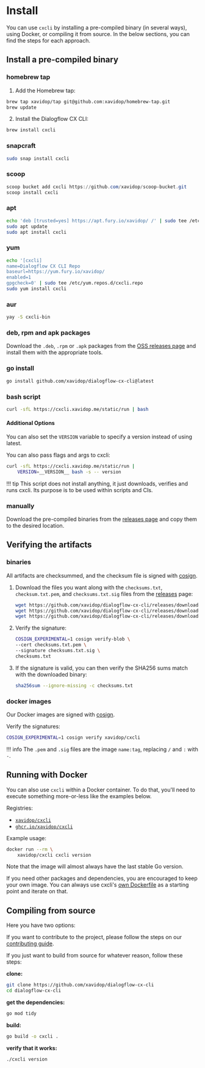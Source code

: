 # Install

You can use `cxcli` by installing a pre-compiled binary (in several ways), using Docker, or compiling it from source. In the below sections, you can find the steps for each approach.

## Install a pre-compiled binary

### homebrew tap
1. Add the Homebrew tap:
```sh
brew tap xavidop/tap git@github.com:xavidop/homebrew-tap.git
brew update
```
2. Install the Dialogflow CX CLI:
```sh
brew install cxcli
```

### snapcraft

```sh
sudo snap install cxcli
```

### scoop

```powershell
scoop bucket add cxcli https://github.com/xavidop/scoop-bucket.git
scoop install cxcli
```

### apt

```sh
echo 'deb [trusted=yes] https://apt.fury.io/xavidop/ /' | sudo tee /etc/apt/sources.list.d/cxcli.list
sudo apt update
sudo apt install cxcli
```


### yum

```sh
echo '[cxcli]
name=Dialogflow CX CLI Repo
baseurl=https://yum.fury.io/xavidop/
enabled=1
gpgcheck=0' | sudo tee /etc/yum.repos.d/cxcli.repo
sudo yum install cxcli
```

### aur

```sh
yay -S cxcli-bin
```

### deb, rpm and apk packages

Download the `.deb`, `.rpm` or `.apk` packages from the [OSS releases page][releases] and install them with the appropriate tools.

### go install

```sh
go install github.com/xavidop/dialogflow-cx-cli@latest
```

### bash script

```sh
curl -sfL https://cxcli.xavidop.me/static/run | bash
```

#### Additional Options
You can also set the `VERSION` variable to specify
a version instead of using latest.

You can also pass flags and args to cxcli:

```bash
curl -sfL https://cxcli.xavidop.me/static/run |
    VERSION=__VERSION__ bash -s -- version
```

!!! tip
    This script does not install anything, it just downloads, verifies and
    runs cxcli.
    Its purpose is to be used within scripts and CIs.

### manually

Download the pre-compiled binaries from the [releases page][releases] and copy them to the desired location.


## Verifying the artifacts

### binaries

All artifacts are checksummed, and the checksum file is signed with [cosign][].

1. Download the files you want along with the `checksums.txt`, `checksum.txt.pem`, and `checksums.txt.sig` files from the [releases][releases] page:
    ```sh
    wget https://github.com/xavidop/dialogflow-cx-cli/releases/download/__VERSION__/checksums.txt
    wget https://github.com/xavidop/dialogflow-cx-cli/releases/download/__VERSION__/checksums.txt.sig
    wget https://github.com/xavidop/dialogflow-cx-cli/releases/download/__VERSION__/checksums.txt.pem
    ```
1. Verify the signature:
    ```sh
    COSIGN_EXPERIMENTAL=1 cosign verify-blob \
    --cert checksums.txt.pem \
    --signature checksums.txt.sig \
    checksums.txt
    ```
1. If the signature is valid, you can then verify the SHA256 sums match with the downloaded binary:
    ```sh
    sha256sum --ignore-missing -c checksums.txt
    ```

### docker images

Our Docker images are signed with [cosign][].

Verify the signatures:

```sh
COSIGN_EXPERIMENTAL=1 cosign verify xavidop/cxcli
```

!!! info
    The `.pem` and `.sig` files are the image `name:tag`, replacing `/` and `:` with `-`.

## Running with Docker

You can also use `cxcli` within a Docker container.
To do that, you'll need to execute something more-or-less like the examples below.

Registries:

- [`xavidop/cxcli`](https://hub.docker.com/r/xavidop/cxcli)
- [`ghcr.io/xavidop/cxcli`](https://github.com/xavidop/dialogflow-cx-cli/pkgs/container/cxcli)

Example usage:

```sh
docker run --rm \
    xavidop/cxcli cxcli version
```

Note that the image will almost always have the last stable Go version.

If you need other packages and dependencies, you are encouraged to keep your own image. You can
always use cxcli's [own Dockerfile][dockerfile] as a starting point and iterate on that.

[dockerfile]: https://github.com/xavidop/dialogflow-cx-cli/blob/master/Dockerfile
[releases]: https://github.com/xavidop/dialogflow-cx-cli/releases
[cosign]: https://github.com/sigstore/cosign

## Compiling from source

Here you have two options:

If you want to contribute to the project, please follow the
steps on our [contributing guide](/community/contributing/).

If you just want to build from source for whatever reason, follow these steps:

**clone:**

```sh
git clone https://github.com/xavidop/dialogflow-cx-cli
cd dialogflow-cx-cli
```

**get the dependencies:**

```sh
go mod tidy
```

**build:**

```sh
go build -o cxcli .
```

**verify that it works:**

```sh
./cxcli version
```
